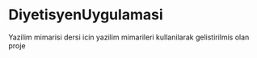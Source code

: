 # DiyetisyenUygulamasi
 Yazilim mimarisi dersi icin yazilim mimarileri kullanilarak gelistirilmis olan proje
